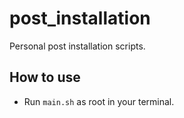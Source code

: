 # post_installation
Personal post installation scripts.

## How to use

* Run `main.sh` as root in your terminal.
